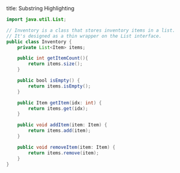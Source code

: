 <frontmatter>
  title: Substring Highlighting
</frontmatter>

```java {.line-numbers highlight-lines="1[:]@pink,3['Inventory']@blue,3[4::6]@orange,4['It\'s designed']@#000000,5@rgb(120, 130, 250),6[8:15]@purple,6[18:]@yellow,8[0::2],12[:]-14@y,16-18,20[12:]-22,24[1::]-26"}
import java.util.List;

// Inventory is a class that stores inventory items in a list.
// It's designed as a thin wrapper on the List interface.
public class Inventory {
    private List<Item> items;

    public int getItemCount(){
        return items.size();
    }

    public bool isEmpty() {
        return items.isEmpty();
    }

    public Item getItem(idx: int) {
        return items.get(idx);
    }

    public void addItem(item: Item) {
        return items.add(item);
    }

    public void removeItem(item: Item) {
        return items.remove(item);
    }
}
```
